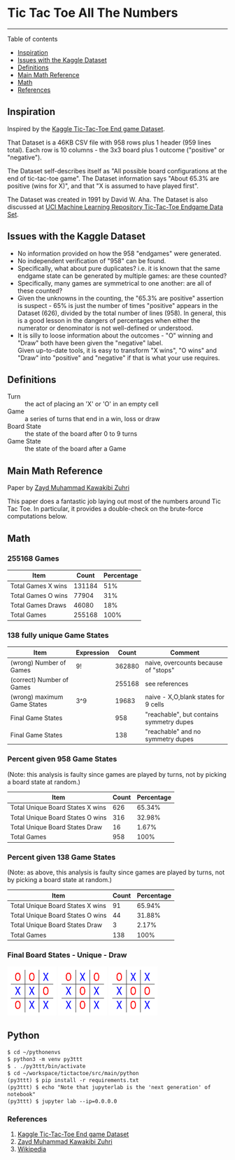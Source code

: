 # Tic Tac Toe All The Numbers

----

Table of contents

 * [Inspiration](#inspiration)
 * [Issues with the Kaggle Dataset](#issues-with-the-kaggle-dataset)
 * [Definitions](#definitions)
 * [Main Math Reference](#main-math-reference)
 * [Math](#math)
 * [References](#references)

## Inspiration

Inspired by the [Kaggle Tic-Tac-Toe End game Dataset](https://www.kaggle.com/datasets/aungpyaeap/tictactoe-endgame-dataset-uci).

That Dataset is a 46KB CSV file with 958 rows plus 1 header (959 lines total).
Each row is 10 columns - the 3x3 board plus 1 outcome ("positive" or "negative").

The Dataset self-describes itself as "All possible board configurations at the
end of tic-tac-toe game".
The Dataset information says "About 65.3% are positive (wins for X)",
and that "X is assumed to have played first".

The Dataset was created in 1991 by David W. Aha.
The Dataset is also discussed at [UCI Machine Learning Repository Tic-Tac-Toe Endgame Data Set].


## Issues with the Kaggle Dataset

 * No information provided on how the 958 "endgames" were generated.
 * No independent verification of "958" can be found.
 * Specifically, what about pure duplicates?  i.e. it is known that 
   the same endgame state can
   be generated by multiple games: are these counted?
 * Specifically, many games are symmetrical to one another: are all of 
   these counted?
 * Given the unknowns in the counting, the "65.3% are positive" assertion
   is suspect - 65% is just the number of times "positive" appears in the 
   Dataset (626), divided by the total number of lines (958).  In general,
   this is a good lesson in the dangers of percentages when either the
   numerator or denominator is not well-defined or understood.
 * It is silly to loose information about the outcomes - "O" winning and 
   "Draw" both have been given the "negative" label.  
    Given up-to-date tools, it is easy to transform
   "X wins", "O wins" and "Draw" into "positive" and "negative" if that is
   what your use requires.
  

## Definitions

<dl>
  <dt>Turn</dt>       <dd>the act of placing an 'X' or 'O' in an empty cell</dd>
  <dt>Game</dt>       <dd>a series of turns that end in a win, loss or draw</dd>
  <dt>Board State</dt><dd>the state of the board after 0 to 9 turns</dd>
  <dt>Game State</dt> <dd>the state of the board after a Game</d d>
</dl>

## Main Math Reference 

Paper by [Zayd Muhammad Kawakibi Zuhri]

This paper does a fantastic job laying out most of the numbers around 
Tic Tac Toe.  In particular, it provides a double-check on the brute-force
computations below.

## Math

### 255168 Games

Item               | Count   | Percentage
----               |  ----   | ----
Total Games X wins |  131184 |   51% 
Total Games O wins |   77904 |   31% 
Total Games Draws  |   46080 |   18% 
Total Games        |  255168 |  100% 

### 138 fully unique Game States

Item | Expression | Count | Comment
---- | ----       |  ---- |  ---- 
(wrong) Number of Games | 9! |  362880  | naive, overcounts because of "stops"
(correct) Number of Games | | 255168   | see references
(wrong) maximum Game States | 3^9 | 19683 | naive - X,O,blank states for 9 cells
Final Game States   | |  958  |    "reachable", but contains symmetry dupes
Final Game States   | |  138  |    "reachable" and no symmetry dupes


### Percent given 958 Game States

(Note: this analysis is faulty since games are played by turns, not by
 picking a board state at random.)

Item                             | Count | Percentage
----                             |  ---- | ----
Total Unique Board States X wins | 626   |  65.34%
Total Unique Board States O wins | 316   |  32.98%
Total Unique Board States Draw   |  16   |  1.67%
Total Games                      | 958   |  100%

### Percent given 138 Game States

(Note: as above, this analysis is faulty since games are played by turns, not by
 picking a board state at random.)

Item                             | Count | Percentage
----                             |  ---- | ----
Total Unique Board States X wins |  91   | 65.94%
Total Unique Board States O wins |  44   | 31.88%
Total Unique Board States Draw   |   3   |  2.17%
Total Games                      | 138   | 100%


### Final Board States - Unique - Draw

![ooxxxooxx](src/images/ooxxxooxx.png)
![oxoxoxxox](src/images/oxoxoxxox.png)
![oxxxooxox](src/images/oxxxooxox.png)




## Python

```
$ cd ~/pythonenvs
$ python3 -m venv py3ttt
$ . ./py3ttt/bin/activate
$ cd ~/workspace/tictactoe/src/main/python
(py3ttt) $ pip install -r requirements.txt
(py3ttt) $ echo "Note that jupyterlab is the 'next generation' of notebook"
(py3ttt) $ jupyter lab --ip=0.0.0.0
```

### References

   1. [Kaggle Tic-Tac-Toe End game Dataset]
   2. [Zayd Muhammad Kawakibi Zuhri]
   3. [Wikipedia]


[Kaggle Tic-Tac-Toe End game Dataset]:https://www.kaggle.com/datasets/aungpyaeap/tictactoe-endgame-dataset-uci
[Zayd Muhammad Kawakibi Zuhri]:https://informatika.stei.itb.ac.id/~rinaldi.munir/Matdis/2021-2022/Makalah2021/Makalah-Matdis-2021%20(148).pdf
[Wikipedia]:https://en.wikipedia.org/wiki/Tic-tac-toe
[UCI Machine Learning Repository Tic-Tac-Toe Endgame Data Set]:https://archive.ics.uci.edu/ml/datasets/tic-tac-toe+Endgame

[ooxxxooxx]:https:src/images/ooxxxooxx.png
[oxoxoxxox]:https:src/images/oxoxoxxox.png
[oxxxooxox]:https:src/images/oxxxooxox.png


